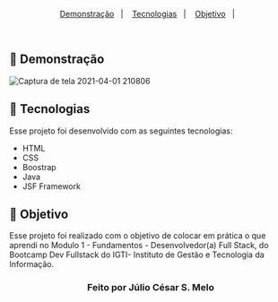 
<p align="center">
  <a href="#-demonstracao">Demonstração</a>&nbsp;&nbsp;&nbsp;|&nbsp;&nbsp;&nbsp;
  <a href="#-tecnologias">Tecnologias</a>&nbsp;&nbsp;&nbsp;|&nbsp;&nbsp;&nbsp;
  <a href="#-Objetivo">Objetivo</a>&nbsp;&nbsp;&nbsp;|&nbsp;&nbsp;&nbsp;
</p>
<br>

## 🔖 Demonstração

![Captura de tela 2021-04-01 210806](https://user-images.githubusercontent.com/48533900/113366325-3b25a180-932f-11eb-92f2-74648b5337cf.png)

## 🚀 Tecnologias

<div id="tecnologias">
Esse projeto foi desenvolvido com as seguintes tecnologias:

- HTML
- CSS
- Boostrap
- Java
- JSF Framework
</div>

## 🔖 Objetivo

<div id="Objetivo">
Esse projeto foi realizado com o objetivo de colocar em prática o que aprendi no Modulo 1 - Fundamentos - Desenvolvedor(a) Full Stack, do Bootcamp Dev Fullstack do IGTI- Instituto de Gestão e Tecnologia da Informação.
</div>

<div align="center">
<h3><strong>Feito por Júlio César S. Melo</strong><h3>
</div>
